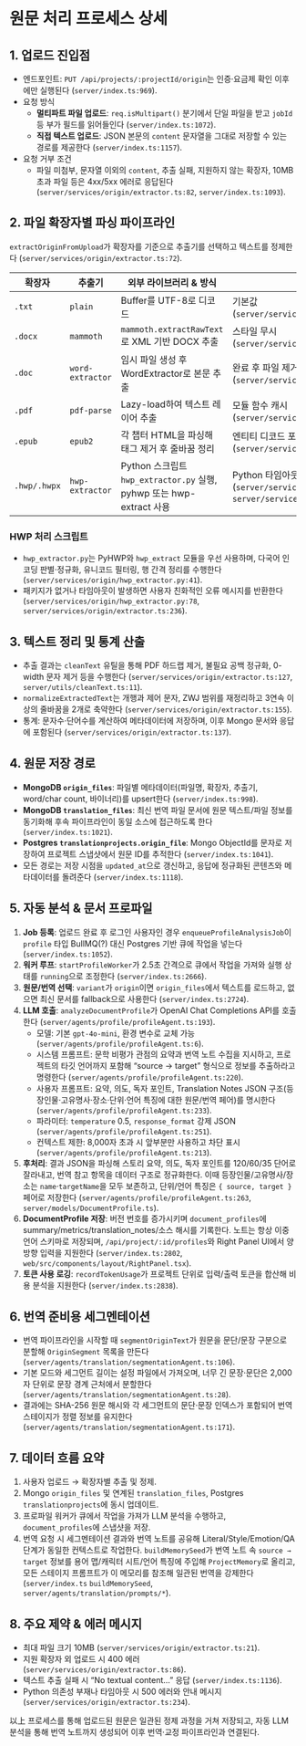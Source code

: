 # 원문 처리 프로세스 상세

## 1. 업로드 진입점
- 엔드포인트: `PUT /api/projects/:projectId/origin`는 인증·요금제 확인 이후에만 실행된다 (`server/index.ts:969`).
- 요청 방식
  - **멀티파트 파일 업로드**: `req.isMultipart()` 분기에서 단일 파일을 받고 `jobId` 등 부가 필드를 읽어들인다 (`server/index.ts:1072`).
  - **직접 텍스트 업로드**: JSON 본문의 `content` 문자열을 그대로 저장할 수 있는 경로를 제공한다 (`server/index.ts:1157`).
- 요청 거부 조건
  - 파일 미첨부, 문자열 이외의 `content`, 추출 실패, 지원하지 않는 확장자, 10MB 초과 파일 등은 4xx/5xx 에러로 응답된다 (`server/services/origin/extractor.ts:82`, `server/index.ts:1093`).

## 2. 파일 확장자별 파싱 파이프라인
`extractOriginFromUpload`가 확장자를 기준으로 추출기를 선택하고 텍스트를 정제한다 (`server/services/origin/extractor.ts:72`).

| 확장자 | 추출기 | 외부 라이브러리 & 방식 | 비고 |
| --- | --- | --- | --- |
| `.txt` | `plain` | Buffer를 UTF-8로 디코드 | 기본값 (`server/services/origin/extractor.ts:95`)
| `.docx` | `mammoth` | `mammoth.extractRawText`로 XML 기반 DOCX 추출 | 스타일 무시 (`server/services/origin/extractor.ts:100`)
| `.doc` | `word-extractor` | 임시 파일 생성 후 WordExtractor로 본문 추출 | 완료 후 파일 제거 (`server/services/origin/extractor.ts:170`)
| `.pdf` | `pdf-parse` | Lazy-load하여 텍스트 레이어 추출 | 모듈 함수 캐시 (`server/services/origin/extractor.ts:181`)
| `.epub` | `epub2` | 각 챕터 HTML을 파싱해 태그 제거 후 줄바꿈 정리 | 엔티티 디코드 포함 (`server/services/origin/extractor.ts:195`)
| `.hwp/.hwpx` | `hwp-extractor` | Python 스크립트 `hwp_extractor.py` 실행, pyhwp 또는 hwp-extract 사용 | Python 타임아웃 30초 (`server/services/origin/extractor.ts:214`, `server/services/origin/hwp_extractor.py:1`)

### HWP 처리 스크립트
- `hwp_extractor.py`는 PyHWP와 `hwp_extract` 모듈을 우선 사용하며, 다국어 인코딩 판별·정규화, 유니코드 필터링, 행 간격 정리를 수행한다 (`server/services/origin/hwp_extractor.py:41`).
- 패키지가 없거나 타임아웃이 발생하면 사용자 친화적인 오류 메시지를 반환한다 (`server/services/origin/hwp_extractor.py:78`, `server/services/origin/extractor.ts:236`).

## 3. 텍스트 정리 및 통계 산출
- 추출 결과는 `cleanText` 유틸을 통해 PDF 하드랩 제거, 불필요 공백 정규화, 0-width 문자 제거 등을 수행한다 (`server/services/origin/extractor.ts:127`, `server/utils/cleanText.ts:11`).
- `normalizeExtractedText`는 개행과 제어 문자, ZWJ 범위를 재정리하고 3연속 이상의 줄바꿈을 2개로 축약한다 (`server/services/origin/extractor.ts:155`).
- 통계: 문자수·단어수를 계산하여 메타데이터에 저장하며, 이후 Mongo 문서와 응답에 포함된다 (`server/services/origin/extractor.ts:137`).

## 4. 원문 저장 경로
- **MongoDB `origin_files`**: 파일별 메타데이터(파일명, 확장자, 추출기, word/char count, 바이너리)를 upsert한다 (`server/index.ts:998`).
- **MongoDB `translation_files`**: 최신 번역 파일 문서에 원문 텍스트/파일 정보를 동기화해 후속 파이프라인이 동일 소스에 접근하도록 한다 (`server/index.ts:1021`).
- **Postgres `translationprojects.origin_file`**: Mongo ObjectId를 문자로 저장하여 프로젝트 스냅샷에서 원문 ID를 추적한다 (`server/index.ts:1041`).
- 모든 경로는 저장 시점을 `updated_at`으로 갱신하고, 응답에 정규화된 콘텐츠와 메타데이터를 돌려준다 (`server/index.ts:1118`).

## 5. 자동 분석 & 문서 프로파일
1. **Job 등록**: 업로드 완료 후 로그인 사용자인 경우 `enqueueProfileAnalysisJob`이 `profile` 타입 BullMQ(?) 대신 Postgres 기반 큐에 작업을 넣는다 (`server/index.ts:1052`).
2. **워커 루프**: `startProfileWorker`가 2.5초 간격으로 큐에서 작업을 가져와 실행 상태를 `running`으로 조정한다 (`server/index.ts:2666`).
3. **원문/번역 선택**: `variant`가 `origin`이면 `origin_files`에서 텍스트를 로드하고, 없으면 최신 문서를 fallback으로 사용한다 (`server/index.ts:2724`).
4. **LLM 호출**: `analyzeDocumentProfile`가 OpenAI Chat Completions API를 호출한다 (`server/agents/profile/profileAgent.ts:193`).
   - 모델: 기본 `gpt-4o-mini`, 환경 변수로 교체 가능 (`server/agents/profile/profileAgent.ts:6`).
   - 시스템 프롬프트: 문학 비평가 관점의 요약과 번역 노트 수집을 지시하고, 프로젝트의 타깃 언어까지 포함해 “source → target” 형식으로 정보를 추출하라고 명령한다 (`server/agents/profile/profileAgent.ts:220`).
   - 사용자 프롬프트: 요약, 의도, 독자 포인트, Translation Notes JSON 구조(등장인물·고유명사·장소·단위·언어 특징에 대한 원문/번역 페어)를 명시한다 (`server/agents/profile/profileAgent.ts:233`).
   - 파라미터: `temperature` 0.5, `response_format` 강제 JSON (`server/agents/profile/profileAgent.ts:251`).
   - 컨텍스트 제한: 8,000자 초과 시 앞부분만 사용하고 차단 표시 (`server/agents/profile/profileAgent.ts:213`).
5. **후처리**: 결과 JSON을 파싱해 스토리 요약, 의도, 독자 포인트를 120/60/35 단어로 잘라내고, 번역 참고 항목을 데이터 구조로 정규화한다. 이때 등장인물/고유명사/장소는 `name`·`targetName`을 모두 보존하고, 단위/언어 특징은 `{ source, target }` 페어로 저장한다 (`server/agents/profile/profileAgent.ts:263`, `server/models/DocumentProfile.ts`).
6. **DocumentProfile 저장**: 버전 번호를 증가시키며 `document_profiles`에 summary/metrics/translation_notes/소스 해시를 기록한다. 노트는 항상 이중 언어 스키마로 저장되며, `/api/project/:id/profiles`와 Right Panel UI에서 양방향 입력을 지원한다 (`server/index.ts:2802`, `web/src/components/layout/RightPanel.tsx`).
7. **토큰 사용 로깅**: `recordTokenUsage`가 프로젝트 단위로 입력/출력 토큰을 합산해 비용 분석을 지원한다 (`server/index.ts:2838`).

## 6. 번역 준비용 세그멘테이션
- 번역 파이프라인을 시작할 때 `segmentOriginText`가 원문을 문단/문장 구분으로 분할해 `OriginSegment` 목록을 만든다 (`server/agents/translation/segmentationAgent.ts:106`).
- 기본 모드와 세그먼트 길이는 설정 파일에서 가져오며, 너무 긴 문장·문단은 2,000자 단위로 문장 경계 근처에서 분할한다 (`server/agents/translation/segmentationAgent.ts:28`).
- 결과에는 SHA-256 원문 해시와 각 세그먼트의 문단·문장 인덱스가 포함되어 번역 스테이지가 정렬 정보를 유지한다 (`server/agents/translation/segmentationAgent.ts:171`).

## 7. 데이터 흐름 요약
1. 사용자 업로드 → 확장자별 추출 및 정제.
2. Mongo `origin_files` 및 연계된 `translation_files`, Postgres `translationprojects`에 동시 업데이트.
3. 프로파일 워커가 큐에서 작업을 가져가 LLM 분석을 수행하고, `document_profiles`에 스냅샷을 저장.
4. 번역 요청 시 세그멘테이션 결과와 번역 노트를 공유해 Literal/Style/Emotion/QA 단계가 동일한 컨텍스트로 작업한다. `buildMemorySeed`가 번역 노트 속 `source → target` 정보를 용어 맵/캐릭터 시트/언어 특징에 주입해 `ProjectMemory`로 올리고, 모든 스테이지 프롬프트가 이 메모리를 참조해 일관된 번역을 강제한다 (`server/index.ts` `buildMemorySeed`, `server/agents/translation/prompts/*`).

## 8. 주요 제약 & 에러 메시지
- 최대 파일 크기 10MB (`server/services/origin/extractor.ts:21`).
- 지원 확장자 외 업로드 시 400 에러 (`server/services/origin/extractor.ts:86`).
- 텍스트 추출 실패 시 “No textual content…” 응답 (`server/index.ts:1136`).
- Python 의존성 부재나 타임아웃 시 500 에러와 안내 메시지 (`server/services/origin/extractor.ts:234`).

以上 프로세스를 통해 업로드된 원문은 일관된 정제 과정을 거쳐 저장되고, 자동 LLM 분석을 통해 번역 노트까지 생성되어 이후 번역·교정 파이프라인과 연결된다.
